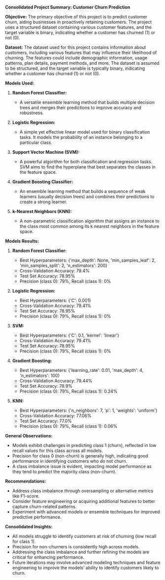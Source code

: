 **Consolidated Project Summary: Customer Churn Prediction**

**Objective:**
The primary objective of this project is to predict customer churn, aiding businesses in proactively retaining customers. The project uses a structured dataset containing various customer features, and the target variable is binary, indicating whether a customer has churned (1) or not (0).

**Dataset:**
The dataset used for this project contains information about customers, including various features that may influence their likelihood of churning. The features could include demographic information, usage patterns, plan details, payment methods, and more. The dataset is assumed to be structured, and the target variable is typically binary, indicating whether a customer has churned (1) or not (0).

**Models Used:**
1. **Random Forest Classifier:**
   - A versatile ensemble learning method that builds multiple decision trees and merges their predictions to improve accuracy and robustness.

2. **Logistic Regression:**
   - A simple yet effective linear model used for binary classification tasks. It models the probability of an instance belonging to a particular class.

3. **Support Vector Machine (SVM):**
   - A powerful algorithm for both classification and regression tasks. SVM aims to find the hyperplane that best separates the classes in the feature space.

4. **Gradient Boosting Classifier:**
   - An ensemble learning method that builds a sequence of weak learners (usually decision trees) and combines their predictions to create a strong learner.

5. **k-Nearest Neighbors (KNN):**
   - A non-parametric classification algorithm that assigns an instance to the class most common among its k nearest neighbors in the feature space.

**Models Results:**
1. **Random Forest Classifier:**
   - Best Hyperparameters: {'max_depth': None, 'min_samples_leaf': 2, 'min_samples_split': 2, 'n_estimators': 200}
   - Cross-Validation Accuracy: 79.4%
   - Test Set Accuracy: 78.95%
   - Precision (class 0): 79%, Recall (class 1): 0%

2. **Logistic Regression:**
   - Best Hyperparameters: {'C': 0.001}
   - Cross-Validation Accuracy: 79.41%
   - Test Set Accuracy: 78.95%
   - Precision (class 0): 79%, Recall (class 1): 0%

3. **SVM:**
   - Best Hyperparameters: {'C': 0.1, 'kernel': 'linear'}
   - Cross-Validation Accuracy: 79.41%
   - Test Set Accuracy: 78.95%
   - Precision (class 0): 79%, Recall (class 1): 0%

4. **Gradient Boosting:**
   - Best Hyperparameters: {'learning_rate': 0.01, 'max_depth': 4, 'n_estimators': 100}
   - Cross-Validation Accuracy: 79.44%
   - Test Set Accuracy: 78.9%
   - Precision (class 0): 79%, Recall (class 1): 0.24%

5. **KNN:**
   - Best Hyperparameters: {'n_neighbors': 7, 'p': 1, 'weights': 'uniform'}
   - Cross-Validation Accuracy: 77.06%
   - Test Set Accuracy: 77.0%
   - Precision (class 0): 79%, Recall (class 1): 0.06%

**General Observations:**
- Models exhibit challenges in predicting class 1 (churn), reflected in low recall values for this class across all models.
- Precision for class 0 (non-churn) is generally high, indicating good performance in identifying customers who do not churn.
- A class imbalance issue is evident, impacting model performance as they tend to predict the majority class (non-churn).

**Recommendations:**
- Address class imbalance through oversampling or alternative metrics like F1-score.
- Consider feature engineering or acquiring additional features to better capture churn-related patterns.
- Experiment with advanced models or ensemble techniques for improved predictive performance.

**Consolidated Insights:**
- All models struggle to identify customers at risk of churning (low recall for class 1).
- Precision for non-churners is consistently high across models.
- Addressing the class imbalance and further refining the models are critical for enhancing performance.
- Future iterations may involve advanced modeling techniques and feature engineering to improve the models' ability to identify customers likely to churn.
